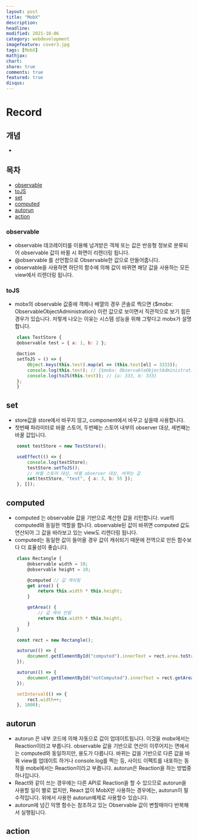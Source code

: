 ```yaml
---
layout: post
title: "MobX"
description: 
headline: 
modified: 2021-10-06
category: webdevelopment
imagefeature: cover3.jpg
tags: [MobX]
mathjax: 
chart: 
share: true
comments: true
featured: true
disqus:
---
```


# Record
## 개념
- 

## 목차
- [observable](#observable)
- [toJS](#toJS)
- [set](#set)
- [computed](#computed)
- [autorun](#autorun)
- [action](#action)


### observable

- observable 데코레이터를 이용해 넘겨받은 객체 또는 값은 반응형 정보로 분류되어 observable 값이 바뀔 시 화면이 리렌더링 됩니다.
- @observable 를 선언함으로 Observable한 값으로 만들어줍니다.
- observable을 사용하면 하단의 함수에 의해 값이 바뀌면 해당 값을 사용하는 모든 view에서 리렌더링 됩니다.



### toJS

- mobx의 observable 값중에 객체나 배열의 경우 콘솔로 찍으면 {$mobx: ObservableObjectAdministration} 이런 값으로 보이면서 직관적으로 보기 힘든 경우가 있습니다. 저렇게 나오는 이유는 시스템 성능을 위해 그렇다고 mobx가 설명합니다.

```JavaScript
    class TestStore {
    @observable test = { a: 1, b: 2 };

    @action
    setToJS = () => {
        Object.keys(this.test).map(el => (this.test[el] = 3333));
        console.log(this.test); // {$mobx: ObservableObjectAdministration}
        console.log(toJS(this.test)); // {a: 333, b: 333}
    };
    }
```



## set

- store값을 store에서 바꾸지 않고, component에서 바꾸고 싶을때 사용합니다.
- 첫번째 파라미터로 바꿀 스토어, 두번째는 스토어 내부의 observer 대상, 세번째는 바꿀 값입니다.

```JavaScript
    const testStore = new TestStore();

    useEffect(() => {
        console.log(testStore);
        testStore.setToJS();
        // 바뀔 스토어 대상, 바뀔 observer 대상, 바뀌는 값
        set(testStore, "test", { a: 3, b: 55 });
    }, []);
```



## computed

- computed 는 observable 값을 기반으로 계산한 값을 리턴합니다. vue의 computed와 동일한 역할을 합니다. observable된 값이 바뀌면 computed 값도 연산되어 그 값을 바라보고 있는 view도 리렌더링 됩니다.
- computed는 동일한 값이 들어올 경우 값이 캐쉬되기 때문에 전역으로 만든 함수보다 더 효율성이 좋습니다.

```JavaScript
    class Rectangle {
        @observable width = 10;
        @observable height = 10;

        @computed // 값 캐쉬됨
        get area() {
            return this.width * this.height;
        }

        getArea() {
            // 값 캐쉬 안됨
            return this.width * this.height;
        }
    }

    const rect = new Rectangle();

    autorun(() => {
        document.getElementById("computed").innerText = rect.area.toString();
    });

    autorun(() => {
        document.getElementById("notComputed").innerText = rect.getArea().toString();
    });

    setInterval(() => {
        rect.width++;
    }, 1000);
```




## autorun

- autorun 은 내부 코드에 의해 자동으로 값이 업데이트됩니다. 이것을 mobx에서는 Reaction이라고 부릅니다. observable 값을 기반으로 연산이 이루어지는 면에서는 computed와 동일하지만, 용도가 다릅니다. 바뀌는 값을 기반으로 다른 값을 바꿔 view를 업데이트 하거나 console.log를 찍는 등, 사이드 이펙트를 내포하는 동작을 mobx에서는 Reaction이라고 부릅니다. autorun은 Reaction을 하는 방법중 하나입니다.
- React와 같이 쓰는 경우에는 다른 API로 Reaction을 할 수 있으므로 autorun을 사용할 일이 별로 없지만, React 없이 MobX만 사용하는 경우에는, autorun이 필수적입니다. 위에서 사용한 autorun예제로 사용할수 있습니다.
- autorun에 넘긴 익명 함수는 참조하고 있는 Observable 값이 변할때마다 반복해서 실행됩니다.


## action